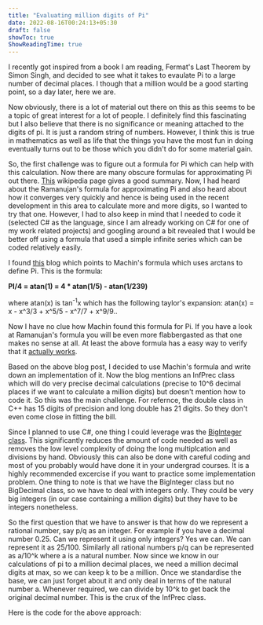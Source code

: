 ```yaml
---
title: "Evaluating million digits of Pi"
date: 2022-08-16T00:24:13+05:30
draft: false
showToc: true
ShowReadingTime: true
---
```


I recently got inspired from a book I am reading, Fermat's Last Theorem by Simon Singh, and decided to see what it takes to evaulate Pi to a large number of decimal places. I though that a million would be a good starting point, so a day later, here we are.

Now obviously, there is a lot of material out there on this as this seems to be a topic of great interest for a lot of people. I definitely find this fascinating but I also believe that there is no significance or meaning attached to the digits of pi. It is just a random string of numbers. However, I think this is true in mathematics as well as life that the things you have the most fun in doing eventually turns out to be those which you didn't do for some material gain.

So, the first challenge was to figure out a formula for Pi which can help with this calculation. Now there are many obscure formulas for approximating Pi out there. [This](https://en.wikipedia.org/wiki/Approximations_of_%CF%80) wikipedia page gives a good summary. Now, I had heard about the Ramanujan's formula for approximating Pi and also heard about how it converges very quickly and hence is being used in the recent development in this area to calculate more and more digits, so I wanted to try that one. However, I had to also keep in mind that I needed to code it (selected C# as the language, since I am already working on C# for one of my work related projects) and googling around a bit revealed that I would be better off using a formula that used a simple infinite series which can be coded relatively easily. 

I found [this](https://www.cygnus-software.com/misc/pidigits.htm) blog which points to Machin's formula which uses arctans to define Pi. This is the formula:

**PI/4 = atan(1) = 4 * atan(1/5) - atan(1/239)**

where atan(x) is tan<sup>-1</sup>x which has the following taylor's expansion: atan(x) = x - x^3/3 + x^5/5 - x^7/7 + x^9/9..

Now I have no clue how Machin found this formula for Pi. If you have a look at Ramanujan's formula you will be even more flabbergasted as that one makes no sense at all. At least the above formula has a easy way to verify that it [actually works](https://en.wikipedia.org/wiki/Approximations_of_%CF%80#Machin-like_formula).

Based on the above blog post, I decided to use Machin's formula and write down an implementation of it. Now the blog mentions an InfPrec class which will do very precise decimal calculations (precise to 10^6 decimal places if we want to calculate a million digits) but doesn't mention how to code it. So this was the main challenge. For refernce, the double class in C++ has 15 digits of precision and long double has 21 digits. So they don't even come close in fitting the bill.

Since I planned to use C#, one thing I could leverage was the [BigInteger class](https://docs.microsoft.com/en-us/dotnet/api/system.numerics.biginteger?view=net-6.0). This significantly reduces the amount of code needed as well as removes the low level complexity of doing the long multiplcation and divisions by hand. Obviously this can also be done with careful coding and most of you probably would have done it in your undergrad courses. It is a highly recommended excercise if you want to practice some implementation problem. 
One thing to note is that we have the BigInteger class but no BigDecimal class, so we have to deal with integers only. They could be very big integers (in our case containing a million digits) but they have to be integers nonetheless. 

So the first question that we have to answer is that how do we represent a rational number, say p/q as an integer. For example if you have a decimal number 0.25. Can we represent it using only integers? Yes we can. We can represent it as 25/100. Similarly all rational numbers p/q can be represented as a/10^k where a is a natural number. Now since we know in our calculations of pi to a million decimal places, we need a million decimal digits at max, so we can keep k to be a million. Once we standardise the base, we can just forget about it and only deal in terms of the natural number a. Whenever required, we can divide by 10^k to get back the original decimal number. This is the crux of the InfPrec class.

Here is the code for the above approach:
